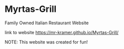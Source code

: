 # Myrtas-Grill
Family Owned Italian Restaurant Website

link to website
https://mr-kramer.github.io/Myrtas-Grill/

NOTE: This website was created for fun!
